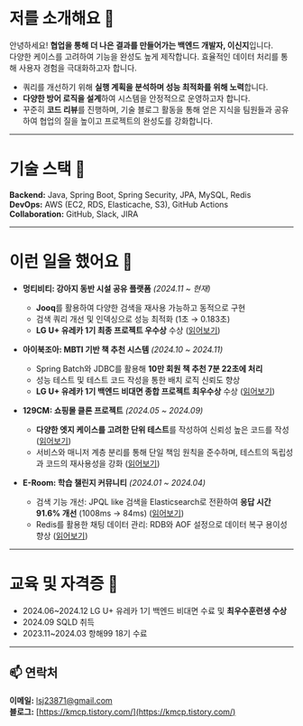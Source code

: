 # 저를 소개해요 👋
안녕하세요! **협업을 통해 더 나은 결과를 만들어가는 백엔드 개발자, 이신지**입니다.  
다양한 케이스를 고려하여 기능을 완성도 높게 제작합니다. 효율적인 데이터 처리를 통해 사용자 경험을 극대화하고자 합니다.  
- 쿼리를 개선하기 위해 **실행 계획을 분석하며 성능 최적화를 위해 노력**합니다.
- **다양한 방어 로직을 설계**하여 시스템을 안정적으로 운영하고자 합니다. 
- 꾸준히 **코드 리뷰**를 진행하며, 기술 블로그 활동을 통해 얻은 지식을 팀원들과 공유하여 협업의 질을 높이고 프로젝트의 완성도를 강화합니다.

---

# 기술 스택 🚀
**Backend:** Java, Spring Boot, Spring Security, JPA, MySQL, Redis  
**DevOps:** AWS (EC2, RDS, Elasticache, S3), GitHub Actions  
**Collaboration:** GitHub, Slack, JIRA  

---

# 이런 일을 했어요 💼

- **멍티비티: 강아지 동반 시설 공유 플랫폼** *(2024.11 ~ 현재)*  
  - **Jooq**를 활용하여 다양한 검색을 재사용 가능하고 동적으로 구현  
  - 검색 쿼리 개선 및 인덱싱으로 성능 최적화 (1초 → 0.183초)
  - **LG U+ 유레카 1기 최종 프로젝트 우수상** 수상 ([읽어보기](https://kmcp.tistory.com/90))  

- **아이북조아: MBTI 기반 책 추천 시스템** *(2024.10 ~ 2024.11)*  
  - Spring Batch와 JDBC를 활용해 **10만 회원 책 추천 7분 22초에 처리**  
  - 성능 테스트 및 테스트 코드 작성을 통한 배치 로직 신뢰도 향상  
  - **LG U+ 유레카 1기 백엔드 비대면 종합 프로젝트 최우수상** 수상 ([읽어보기](https://kmcp.tistory.com/89))
 
- **129CM: 쇼핑몰 클론 프로젝트** *(2024.05 ~ 2024.09)*
  - **다양한 엣지 케이스를 고려한 단위 테스트**를 작성하여 신뢰성 높은 코드를 작성 ([읽어보기](https://kmcp.tistory.com/70))
  - 서비스와 매니저 계층 분리를 통해 단일 책임 원칙을 준수하며, 테스트의 독립성과 코드의 재사용성을 강화 ([읽어보기](https://kmcp.tistory.com/68))

- **E-Room: 학습 챌린지 커뮤니티** *(2024.01 ~ 2024.04)*  
  - 검색 기능 개선: JPQL like 검색을 Elasticsearch로 전환하여 **응답 시간 91.6% 개선** (1008ms → 84ms) ([읽어보기](https://kmcp.tistory.com/55))
  - Redis를 활용한 채팅 데이터 관리: RDB와 AOF 설정으로 데이터 복구 용이성 향상 ([읽어보기](https://kmcp.tistory.com/49))

---

# 교육 및 자격증 🌟
- 2024.06~2024.12 LG U+ 유레카 1기 백엔드 비대면 수료 및 **최우수훈련생 수상**
- 2024.09 SQLD 취득 
- 2023.11~2024.03 항해99 18기 수료

---

## 📫 연락처
**이메일:** lsj23871@gmail.com  
**블로그:** [https://kmcp.tistory.com/](https://kmcp.tistory.com/)  
